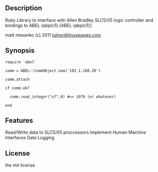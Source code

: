 ## Description
  Ruby Library to interface with Allen Bradley SLC5/05 logic controller
  and bindings to ABEL (abplc5)  [ABEL (abplc5)] 
  
  matt mesanko (c) 2011 <tulnor@linuxwaves.com>
  
## Synopsis
    require 'abel'
  
    comm = ABEL::CommObject.new('192.1.168.20')
  
    comm.attach
  
    if comm.ok?
  
      comm.read_integer("n7",0) #=> 1979 (or whatever)
  
    end 
  
## Features
  Read/Write data to SLC5/05 proccessors
  Implement Human Machine Interfaces
  Data Logging
  
## License
  the mit license
  
[ABEL (abplc5]: http://sourceforge.net/projects/abplc5/
